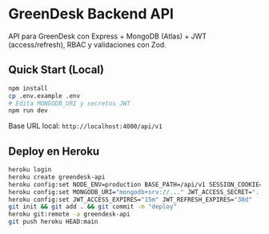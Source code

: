 # GreenDesk Backend API

API para GreenDesk con Express + MongoDB (Atlas) + JWT (access/refresh), RBAC y validaciones con Zod.

## Quick Start (Local)
```bash
npm install
cp .env.example .env
# Edita MONGODB_URI y secretos JWT
npm run dev
```

Base URL local: `http://localhost:4000/api/v1`

## Deploy en Heroku
```bash
heroku login
heroku create greendesk-api
heroku config:set NODE_ENV=production BASE_PATH=/api/v1 SESSION_COOKIE=sid COOKIE_SECURE=true
heroku config:set MONGODB_URI="mongodb+srv://..." JWT_ACCESS_SECRET="..." JWT_REFRESH_SECRET="..."
heroku config:set JWT_ACCESS_EXPIRES="15m" JWT_REFRESH_EXPIRES="30d"
git init && git add . && git commit -m "deploy"
heroku git:remote -a greendesk-api
git push heroku HEAD:main
```
